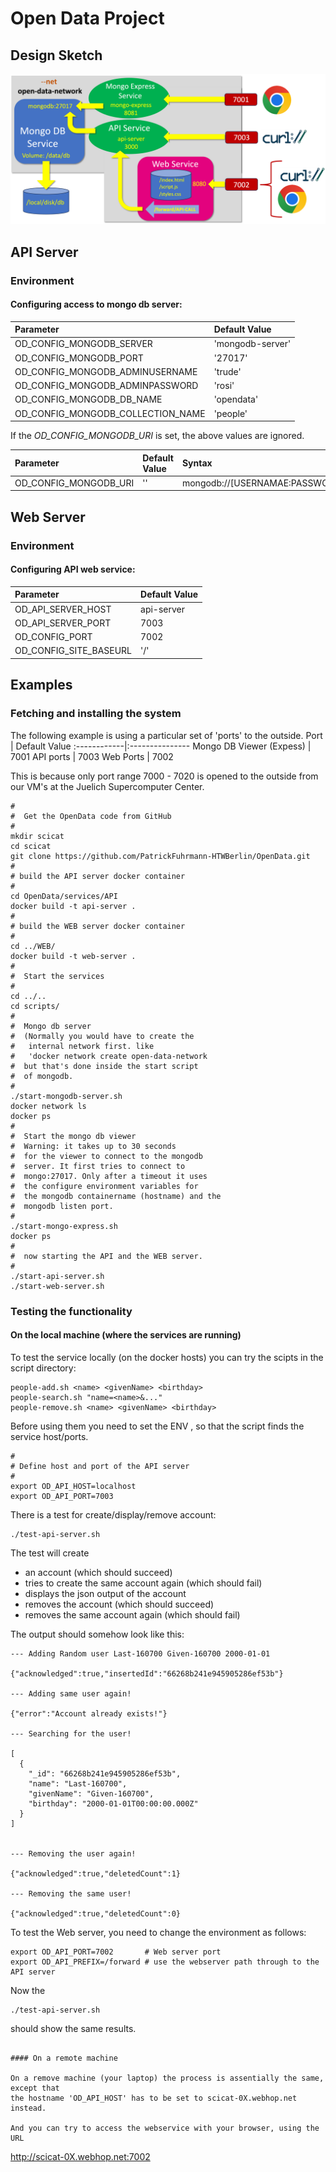 # Open Data Project
## Design Sketch

![The Open Data Design](assets/open-data-design.png)


## API Server
### Environment

#### Configuring access to mongo db server:

Parameter  | Default Value
:------------|:---------------
OD_CONFIG_MONGODB_SERVER          | 'mongodb-server' 
OD_CONFIG_MONGODB_PORT            | '27017' 
OD_CONFIG_MONGODB_ADMINUSERNAME   | 'trude' 
OD_CONFIG_MONGODB_ADMINPASSWORD   | 'rosi' 
OD_CONFIG_MONGODB_DB_NAME         | 'opendata' 
OD_CONFIG_MONGODB_COLLECTION_NAME | 'people'


 If the  _OD_CONFIG_MONGODB_URI_ is set, the above values are ignored.
 
 Parameter | Default Value | Syntax
:------------|:--------------- |:--------
OD_CONFIG_MONGODB_URI   | '' | mongodb://[USERNAMAE:PASSWORD@]HOSTNAME:PORT

## Web Server
### Environment

#### Configuring API web service:
Parameter | Default Value 
:------------|:---------------
OD_API_SERVER_HOST | api-server
OD_API_SERVER_PORT | 7003
OD_CONFIG_PORT     | 7002 
OD_CONFIG_SITE_BASEURL | '/' 

## Examples

### Fetching and installing the system

The following example is using a particular set of 'ports' to the outside.
Port | Default Value 
:------------|:---------------
Mongo DB Viewer (Expess) |  7001
API ports        | 7003
Web Ports        | 7002 

This is because only port range 7000 - 7020 is opened to the outside 
from our VM's at the Juelich Supercomputer Center.

```
#
#  Get the OpenData code from GitHub
#
mkdir scicat
cd scicat
git clone https://github.com/PatrickFuhrmann-HTWBerlin/OpenData.git
#
# build the API server docker container
#
cd OpenData/services/API
docker build -t api-server .
#
# build the WEB server docker container
#
cd ../WEB/
docker build -t web-server .
#
#  Start the services
#
cd ../..
cd scripts/
#
#  Mongo db server
#  (Normally you would have to create the
#   internal network first. like
#   'docker network create open-data-network
#  but that's done inside the start script
#  of mongodb.
#
./start-mongodb-server.sh 
docker network ls
docker ps
#
#  Start the mongo db viewer
#  Warning: it takes up to 30 seconds
#  for the viewer to connect to the mongodb
#  server. It first tries to connect to
#  mongo:27017. Only after a timeout it uses
#  the configure environment variables for
#  the mongodb containername (hostname) and the
#  mongodb listen port.
#
./start-mongo-express.sh 
docker ps
#
#  now starting the API and the WEB server.
#
./start-api-server.sh 
./start-web-server.sh
```
### Testing the functionality

#### On the local machine (where the services are running)

To test the service locally (on the docker hosts) you can try the scipts in 
the script directory:
```
people-add.sh <name> <givenName> <birthday>
people-search.sh "name=<name>&..."
people-remove.sh <name> <givenName> <birthday>
```
Before using them you need to set the ENV , so that the script
finds the service host/ports.
```
#
# Define host and port of the API server
#
export OD_API_HOST=localhost
export OD_API_PORT=7003
```
There is a test for create/display/remove account:
```
./test-api-server.sh
```

The test will create
- an account (which should succeed)
- tries to create the same account again (which should fail)
- displays the json output of the account
- removes the account (which should succeed)
- removes the same account again (which should fail) 

The output should somehow look like this:

```
--- Adding Random user Last-160700 Given-160700 2000-01-01

{"acknowledged":true,"insertedId":"66268b241e945905286ef53b"}

--- Adding same user again!

{"error":"Account already exists!"}

--- Searching for the user!

[
  {
    "_id": "66268b241e945905286ef53b",
    "name": "Last-160700",
    "givenName": "Given-160700",
    "birthday": "2000-01-01T00:00:00.000Z"
  }
]


--- Removing the user again!

{"acknowledged":true,"deletedCount":1}

--- Removing the same user!

{"acknowledged":true,"deletedCount":0}
```
To test the Web server, you need to change the environment as follows:

```
export OD_API_PORT=7002       # Web server port
export OD_API_PREFIX=/forward # use the webserver path through to the API server
```

Now the 
```
./test-api-server.sh
```

should show the same results.

```

#### On a remote machine

On a remove machine (your laptop) the process is assentially the same, except that
the hostname 'OD_API_HOST' has to be set to scicat-0X.webhop.net instead.

And you can try to access the webservice with your browser, using the URL
```
http://scicat-0X.webhop.net:7002
```
